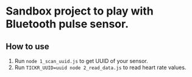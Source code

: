 # Sandbox project to play with Bluetooth pulse sensor.


## How to use

1. Run `node 1_scan_uuid.js` to get UUID of your sensor.
2. Run `TICKR_UUID=uuid node 2_read_data.js` to read heart rate values.
